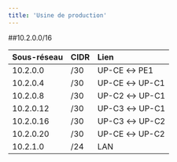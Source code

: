 ```yaml
---
title: 'Usine de production'
---
```


##10.2.0.0/16

|  Sous-réseau  |  CIDR  |  Lien  |
|  :-----          |  :-----          |  :-----          |
|  10.2.0.0 |  /30 |  UP-CE ↔ PE1 |
|  10.2.0.4 |  /30 |  UP-CE ↔ UP-C1 |
|  10.2.0.8 |  /30 |  UP-C2 ↔ UP-C1 |
|  10.2.0.12 |  /30 |  UP-C3 ↔ UP-C1 |
|  10.2.0.16 |  /30 |  UP-C3 ↔ UP-C2 |
|  10.2.0.20 |  /30 |  UP-CE ↔ UP-C2 |
|  10.2.1.0 |  /24 |  LAN |